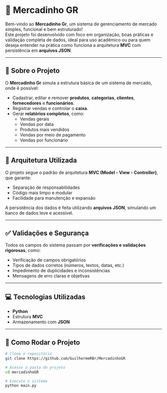 # 🛒 Mercadinho GR

Bem-vindo ao **Mercadinho Gr**, um sistema de gerenciamento de mercado simples, funcional e bem estruturado!  
Este projeto foi desenvolvido com foco em organização, boas práticas e validação completa de dados, ideal para uso acadêmico ou para quem deseja entender na prática como funciona a arquitetura **MVC** com persistência em **arquivos JSON**.

---

## 📌 Sobre o Projeto

O **Mercadinho Gr** simula a estrutura básica de um sistema de mercado, onde é possível:

- Cadastrar, editar e remover **produtos**, **categorias**, **clientes**, **fornecedores** e **funcionários**.
- Registrar vendas e controlar o **caixa**.
- Gerar **relatórios completos**, como:
  - Vendas gerais
  - Vendas por data
  - Produtos mais vendidos
  - Vendas por meio de pagamento
  - Vendas por funcionário

---

## 🧱 Arquitetura Utilizada

O projeto segue o padrão de arquitetura **MVC (Model - View - Controller)**, que garante:

- Separação de responsabilidades
- Código mais limpo e modular
- Facilidade para manutenção e expansão

A persistência dos dados é feita utilizando **arquivos JSON**, simulando um banco de dados leve e acessível.

---

## ✅ Validações e Segurança

Todos os campos do sistema passam por **verificações e validações rigorosas**, como:

- Verificação de campos obrigatórios
- Tipos de dados corretos (números, textos, datas, etc.)
- Impedimento de duplicidades e inconsistências
- Mensagens de erro claras e objetivas

---

## 💻 Tecnologias Utilizadas

- **Python**
- Estrutura **MVC**
- Armazenamento com **JSON**

---

## 🚀 Como Rodar o Projeto

```bash
# Clone o repositório
git clone https://github.com/GuilhermeRBr/MercadinhoGR

# Acesse a pasta do projeto
cd mercadinhoGR

# Execute o sistema
python main.py
